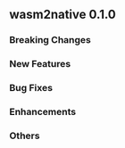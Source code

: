 ## wasm2native 0.1.0

### Breaking Changes

### New Features

### Bug Fixes

### Enhancements

### Others
